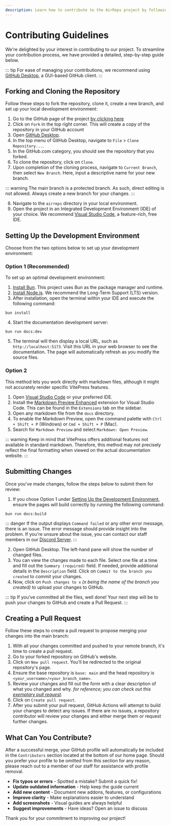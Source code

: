 ```yaml
---
description: Learn how to contribute to the AirReps project by following this step-by-step guide. Fork and clone the repository, set up your development environment, make changes, and submit a pull request for review. Start contributing today!
---
```


# Contributing Guidelines

We're delighted by your interest in contributing to our project. To streamline your contribution process, we have provided a detailed, step-by-step guide below.

::: tip
For ease of managing your contributions, we recommend using [GitHub Desktop](https://desktop.github.com/), a GUI-based GitHub client.
:::

## Forking and Cloning the Repository

Follow these steps to fork the repository, clone it, create a new branch, and set up your local development environment:

1. Go to the GitHub page of the project [by clicking here](https://github.com/AirPodsReplicas/AirReps)
2. Click on `Fork` in the top right corner. This will create a copy of the repository in your GitHub account
3. Open [GitHub Desktop](https://desktop.github.com/).
4. In the top menu of GitHub Desktop, navigate to `File` > `Clone Repository...`.
5. In the GitHub.com category, you should see the repository that you forked.
6. To clone the repository, click on `Clone`.
7. Upon completion of the cloning process, navigate to `Current Branch`, then select `New Branch`. Here, input a descriptive name for your new branch.

::: warning
The main branch is a protected branch. As such, direct editing is not allowed. Always create a new branch for your changes.
:::

8. Navigate to the `airreps` directory in your local environment.
9. Open the project in an Integrated Development Environment (IDE) of your choice. We recommend [Visual Studio Code](https://code.visualstudio.com/), a feature-rich, free IDE.

## Setting Up the Development Environment

Choose from the two options below to set up your development environment:

### Option 1 (Recommended)

To set up an optimal development environment:

1. [Install Bun](https://bun.sh/). This project uses Bun as the package manager and runtime.
2. [Install Node.js](https://nodejs.org/). We recommend the Long-Term Support (LTS) version.
3. After installation, open the terminal within your IDE and execute the following command:

```shell
bun install
```

4. Start the documentation development server:

```shell
bun run docs:dev
```

5. The terminal will then display a local URL, such as `http://localhost:5173`. Visit this URL in your web browser to see the documentation. The page will automatically refresh as you modify the source files.

### Option 2

This method lets you work directly with markdown files, although it might not accurately render specific VitePress features.

1. Open [Visual Studio Code](https://code.visualstudio.com/) or your preferred IDE.
2. Install the [Markdown Preview Enhanced](https://marketplace.visualstudio.com/items?itemName=shd101wyy.markdown-preview-enhanced) extension for Visual Studio Code. This can be found in the `Extensions` tab on the sidebar.
3. Open any markdown file from the `docs` directory.
4. To enable the Markdown Preview, open the command palette with `Ctrl + Shift + P` (Windows) or `Cmd + Shift + P` (Mac).
5. Search for `Markdown Preview` and select `Markdown: Open Preview`.

::: warning
Keep in mind that VitePress offers additional features not available in standard markdown. Therefore, this method may not precisely reflect the final formatting when viewed on the actual documentation website.
:::

## Submitting Changes

Once you've made changes, follow the steps below to submit them for review:

1. If you chose Option 1 under [Setting Up the Development Environment](#option-1-recommended), ensure the pages will build correctly by running the following command:

```shell
bun run docs:build
```

::: danger
If the output displays `Command failed` or any other error message, there is an issue. The error message should provide insight into the problem. If you're unsure about the issue, you can contact our staff members in our [Discord Server](https://airreps.link/discord).
:::

2. Open GitHub Desktop. The left-hand pane will show the number of changed files.
3. You can view the changes made to each file. Select one file at a time and fill out the `Summary (required)` field. If needed, provide additional details in the `Description` field. Click on `Commit to the branch you created` to commit your changes.
4. Now, click on `Push changes to x` *(x being the name of the branch you created)* to upload your changes to GitHub.

::: tip
If you've committed all the files, well done! Your next step will be to push your changes to GitHub and create a Pull Request.
:::

## Creating a Pull Request

Follow these steps to create a pull request to propose merging your changes into the main branch:

1. With all your changes committed and pushed to your remote branch, it's time to create a pull request.
2. Go to your forked repository on GitHub's website.
3. Click on `New pull request`. You'll be redirected to the original repository's page.
4. Ensure the base repository is `base: main` and the head repository is `<your_username>/<your_branch_name>`.
5. Review your changes and fill out the form with a clear description of what you changed and why. *for reference; you can check out this [exemplary pull request](https://github.com/AirPodsReplicas/AirReps/pull/20).*
6. Click on `Create pull request`.
7. After you submit your pull request, GitHub Actions will attempt to build your changes to detect any issues. If there are no issues, a repository contributor will review your changes and either merge them or request further changes.

## What Can You Contribute?

After a successful merge, your GitHub profile will automatically be included in the `Contributors` section located at the bottom of our home page. Should you prefer your profile to be omitted from this section for any reason, please reach out to a member of our staff for assistance with profile removal.

- **Fix typos or errors** - Spotted a mistake? Submit a quick fix!
- **Update outdated information** - Help keep the guide current
- **Add new content** - Document new addons, features, or configurations
- **Improve clarity** - Make explanations easier to understand
- **Add screenshots** - Visual guides are always helpful
- **Suggest improvements** - Have ideas? Open an issue to discuss

Thank you for your commitment to improving our project!
